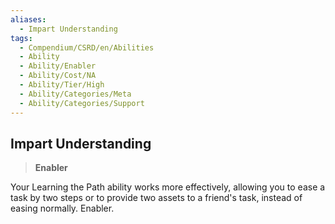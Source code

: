 ```yaml
---
aliases:
  - Impart Understanding
tags:
  - Compendium/CSRD/en/Abilities
  - Ability
  - Ability/Enabler
  - Ability/Cost/NA
  - Ability/Tier/High
  - Ability/Categories/Meta
  - Ability/Categories/Support
---
```

  
    
## Impart Understanding    
>**Enabler**  
    
Your Learning the Path ability works more effectively, allowing you to ease a task by two steps or to provide two assets to a friend's task, instead of easing normally. Enabler.